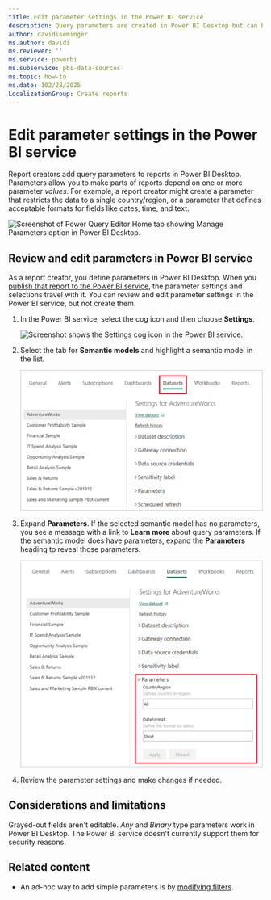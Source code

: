 ```yaml
---
title: Edit parameter settings in the Power BI service
description: Query parameters are created in Power BI Desktop but can be reviewed and updated in Power BI service.
author: davidiseminger
ms.author: davidi
ms.reviewer: ''
ms.service: powerbi
ms.subservice: pbi-data-sources
ms.topic: how-to
ms.date: 102/28/2025
LocalizationGroup: Create reports
---
```

# Edit parameter settings in the Power BI service

Report creators add query parameters to reports in Power BI Desktop. Parameters allow you to make parts of reports depend on one or more parameter *values*. For example, a report creator might create a parameter that restricts the data to a single country/region, or a parameter that defines acceptable formats for fields like dates, time, and text.

![Screenshot of Power Query Editor Home tab showing Manage Parameters option in Power BI Desktop.](media/service-parameters/power-bi-manage-parameters.png)

## Review and edit parameters in Power BI service

As a report creator, you define parameters in Power BI Desktop. When you [publish that report to the Power BI service](../create-reports/desktop-upload-desktop-files.md), the parameter settings and selections travel with it. You can review and edit parameter settings in the Power BI service, but not create them.

1. In the Power BI service, select the cog icon and then choose **Settings**.

   ![Screenshot shows the Settings cog icon in the Power BI service.](media/service-parameters/power-bi-cog.png)

1. Select the tab for **Semantic models** and highlight a semantic model in the list.

    ![Screenshot shows the Settings window with Semantic models tab selected.](media/service-parameters/power-bi-select-dataset-2.png)

1. Expand **Parameters**. If the selected semantic model has no parameters, you see a message with a link to **Learn more** about query parameters. If the semantic model does have parameters, expand the **Parameters** heading to reveal those parameters.

    ![Screenshot shows the Settings window with Parameters expanded.](media/service-parameters/power-bi-settings.png)

1. Review the parameter settings and make changes if needed.

## Considerations and limitations

Grayed-out fields aren't editable. *Any* and *Binary* type parameters work in Power BI Desktop. The Power BI service doesn't currently support them for security reasons.

## Related content

- An ad-hoc way to add simple parameters is by [modifying filters](../collaborate-share/service-url-filters.md).
